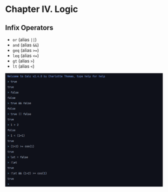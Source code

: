 # Chapter IV. Logic

## Infix Operators

- `or` (alias `||`)
- `and` (alias `&&`)
- `geq` (alias `>=`)
- `leq` (alias `<=`)
- `gt` (alias `>`)
- `lt` (alias `<`)

![example](/assets/logic.png)

